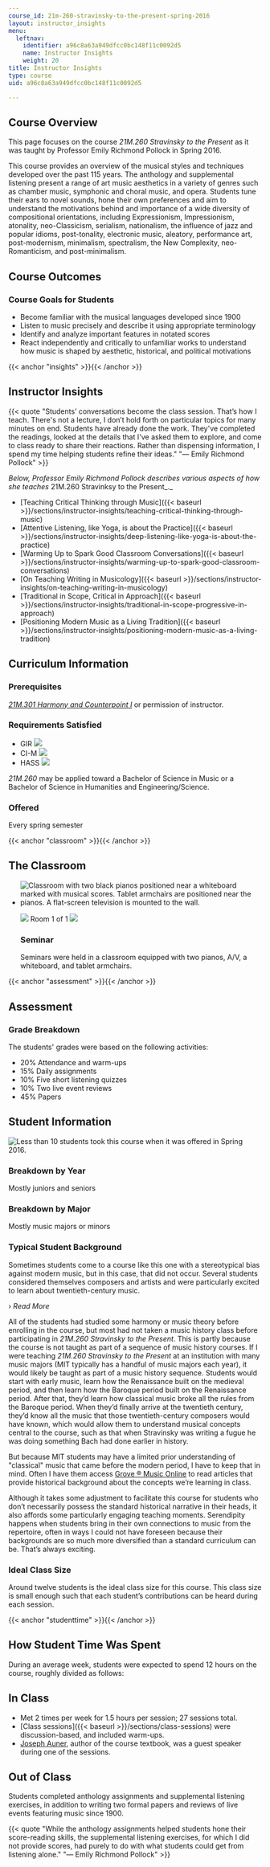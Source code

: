 ```yaml
---
course_id: 21m-260-stravinsky-to-the-present-spring-2016
layout: instructor_insights
menu:
  leftnav:
    identifier: a96c8a63a949dfcc0bc148f11c0092d5
    name: Instructor Insights
    weight: 20
title: Instructor Insights
type: course
uid: a96c8a63a949dfcc0bc148f11c0092d5

---
```


Course Overview
---------------

This page focuses on the course _21M.260 Stravinsky to the Present_ as it was taught by Professor Emily Richmond Pollock in Spring 2016.

This course provides an overview of the musical styles and techniques developed over the past 115 years. The anthology and supplemental listening present a range of art music aesthetics in a variety of genres such as chamber music, symphonic and choral music, and opera. Students tune their ears to novel sounds, hone their own preferences and aim to understand the motivations behind and importance of a wide diversity of compositional orientations, including Expressionism, Impressionism, atonality, neo-Classicism, serialism, nationalism, the influence of jazz and popular idioms, post-tonality, electronic music, aleatory, performance art, post-modernism, minimalism, spectralism, the New Complexity, neo-Romanticism, and post-minimalism.

Course Outcomes
---------------

### Course Goals for Students

*   Become familiar with the musical languages developed since 1900
*   Listen to music precisely and describe it using appropriate terminology
*   Identify and analyze important features in notated scores
*   React independently and critically to unfamiliar works to understand how music is shaped by aesthetic, historical, and political motivations

{{< anchor "insights" >}}{{< /anchor >}}

Instructor Insights
-------------------

{{< quote "Students’ conversations become the class session. That’s how I teach. There's not a lecture, I don’t hold forth on particular topics for many minutes on end. Students have already done the work. They've completed the readings, looked at the details that I've asked them to explore, and come to class ready to share their reactions. Rather than dispensing information, I spend my time helping students refine their ideas." "— Emily Richmond Pollock" >}}

_Below, Professor Emily Richmond Pollock describes various aspects of how she teaches_ 21M.260 Stravinksy to the Present_._

*   [Teaching Critical Thinking through Music]({{< baseurl >}}/sections/instructor-insights/teaching-critical-thinking-through-music)
*   [Attentive Listening, like Yoga, is about the Practice]({{< baseurl >}}/sections/instructor-insights/deep-listening-like-yoga-is-about-the-practice)
*   [Warming Up to Spark Good Classroom Conversations]({{< baseurl >}}/sections/instructor-insights/warming-up-to-spark-good-classroom-conversations)
*   [On Teaching Writing in Musicology]({{< baseurl >}}/sections/instructor-insights/on-teaching-writing-in-musicology)
*   [Traditional in Scope, Critical in Approach]({{< baseurl >}}/sections/instructor-insights/traditional-in-scope-progressive-in-approach)
*   [Positioning Modern Music as a Living Tradition]({{< baseurl >}}/sections/instructor-insights/positioning-modern-music-as-a-living-tradition)

Curriculum Information
----------------------

### Prerequisites

_[21M.301 Harmony and Counterpoint I](/courses/21m-301-harmony-and-counterpoint-i-spring-2005/)_ or permission of instructor.

### Requirements Satisfied

*   GIR ![](/images/educator/icon-question-gir.png)
*   CI-M ![](/images/educator/icon-question-cim.png)
*   HASS ![](/images/educator/icon-question-hass.png)

_21M.260_ may be applied toward a Bachelor of Science in Music or a Bachelor of Science in Humanities and Engineering/Science.

### Offered

Every spring semester

{{< anchor "classroom" >}}{{< /anchor >}}

The Classroom
-------------

*   ![Classroom with two black pianos positioned near a whiteboard marked with musical scores. Tablet armchairs are positioned near the pianos. A flat-screen television is mounted to the wall.](/coursemedia/21m-260-stravinsky-to-the-present-spring-2016/cf6ca4daf3df832fdbd1865931f284ff_4-364-21m-260.jpg)
    
    ![](/images/educator/classroom_prev_dim.png) Room 1 of 1 ![](/images/educator/classroom_next_dim.png)
    
    ### Seminar
    
    Seminars were held in a classroom equipped with two pianos, A/V, a whiteboard, and tablet armchairs.
    

{{< anchor "assessment" >}}{{< /anchor >}}

Assessment
----------

### Grade Breakdown

The students' grades were based on the following activities:

- 20% Attendance and warm-ups
- 15% Daily assignments
- 10% Five short listening quizzes
- 10% Two live event reviews
- 45% Papers

Student Information
-------------------

![Less than 10 students took this course when it was offered in Spring 2016.](/coursemedia/21m-260-stravinsky-to-the-present-spring-2016/d85836ac731dcda2356ff72d9d04146c_ocwimage.2017-02-27.6975417496)

### Breakdown by Year

Mostly juniors and seniors

### Breakdown by Major

Mostly music majors or minors

### Typical Student Background

Sometimes students come to a course like this one with a stereotypical bias against modern music, but in this case, that did not occur. Several students considered themselves composers and artists and were particularly excited to learn about twentieth-century music.

› _Read More_

All of the students had studied some harmony or music theory before enrolling in the course, but most had not taken a music history class before participating in _21M.260 Stravinsky to the Present_. This is partly because the course is not taught as part of a sequence of music history courses. If I were teaching _21M.260 Stravinsky to the Present_ at an institution with many music majors (MIT typically has a handful of music majors each year), it would likely be taught as part of a music history sequence. Students would start with early music, learn how the Renaissance built on the medieval period, and then learn how the Baroque period built on the Renaissance period. After that, they’d learn how classical music broke all the rules from the Baroque period. When they’d finally arrive at the twentieth century, they’d know all the music that those twentieth-century composers would have known, which would allow them to understand musical concepts central to the course, such as that when Stravinsky was writing a fugue he was doing something Bach had done earlier in history. 

But because MIT students may have a limited prior understanding of "classical" music that came before the modern period, I have to keep that in mind. Often I have them access [Grove ® Music Online](http://www.oxfordmusiconline.com/public/book/omo_gmo) to read articles that provide historical background about the concepts we’re learning in class.

Although it takes some adjustment to facilitate this course for students who don’t necessarily possess the standard historical narrative in their heads, it also affords some particularly engaging teaching moments. Serendipity happens when students bring in their own connections to music from the repertoire, often in ways I could not have foreseen because their backgrounds are so much more diversified than a standard curriculum can be. That’s always exciting.

### Ideal Class Size

Around twelve students is the ideal class size for this course. This class size is small enough such that each student’s contributions can be heard during each session.

{{< anchor "studenttime" >}}{{< /anchor >}}

How Student Time Was Spent
--------------------------

During an average week, students were expected to spend 12 hours on the course, roughly divided as follows:

In Class
--------

*   Met 2 times per week for 1.5 hours per session; 27 sessions total.
*   [Class sessions]({{< baseurl >}}/sections/class-sessions) were discussion-based, and included warm-ups.
*   [Joseph Auner](https://as.tufts.edu/music/people/faculty/auner), author of the course textbook, was a guest speaker during one of the sessions.

Out of Class
------------

Students completed anthology assignments and supplemental listening exercises, in addition to writing two formal papers and reviews of live events featuring music since 1900.

{{< quote "While the anthology assignments helped students hone their score-reading skills, the supplemental listening exercises, for which I did not provide scores, had purely to do with what students could get from listening alone." "— Emily Richmond Pollock" >}}